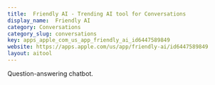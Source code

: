 ```yaml
---
title:  Friendly AI - Trending AI tool for Conversations
display_name:  Friendly AI
category: Conversations
category_slug: conversations
key: apps_apple_com_us_app_friendly_ai_id6447589849
website: https://apps.apple.com/us/app/friendly-ai/id6447589849
layout: aitool
---
```


Question-answering chatbot.
